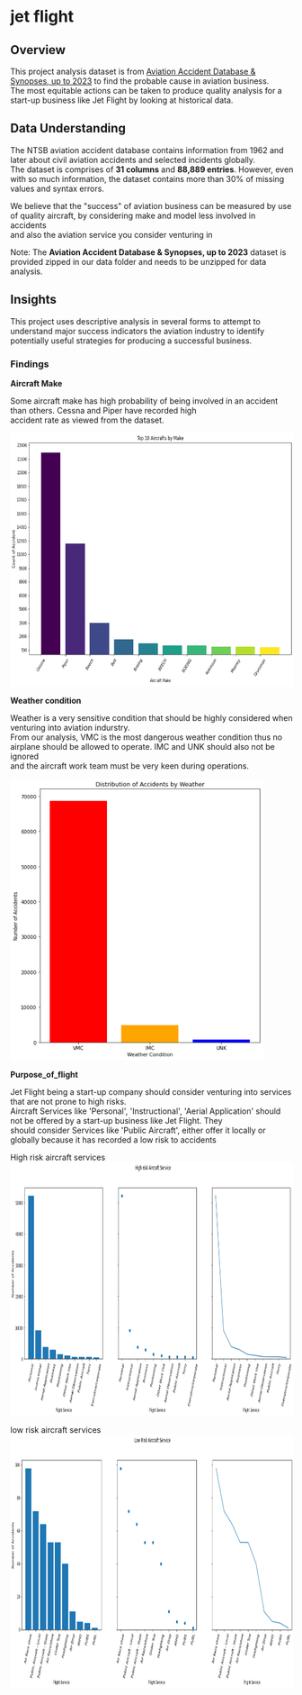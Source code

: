 # jet flight

## Overview

This project analysis dataset is from [Aviation Accident Database & Synopses, up to 2023](https://www.kaggle.com/datasets/khsamaha/aviation-accident-database-synopses/code) to find the probable cause in aviation business.<br /> The most equitable actions can be taken to produce quality analysis for a start-up business like Jet Flight by looking at historical data.

## Data Understanding

The NTSB aviation accident database contains information from 1962 and later about civil aviation accidents and selected incidents globally.<br />The dataset is comprises of **31 columns** and **88,889 entries**. However, even with so much information, the dataset contains more than 30% of missing<br /> values and syntax errors.

We believe that the "success" of aviation business can be measured by use of quality aircraft, by considering make and model less involved in accidents<br />
and also the aviation service you consider venturing in

Note: The **Aviation Accident Database & Synopses, up to 2023** dataset is provided zipped in our data folder and needs to be unzipped for data analysis.

## Insights

This project uses descriptive analysis in several forms to attempt to understand major success indicators the aviation industry to identify<br /> potentially useful strategies for producing a successful business.

### Findings

**Aircraft Make**

Some aircraft make has high probability of being involved in an accident than others. Cessna and Piper have recorded high <br /> accident rate as viewed from the dataset.

<img src="images/top_ten_aircraft_make.png" alt="aircraft make" width="650" height="450">

**Weather condition**

Weather is a very sensitive condition that should be highly considered when venturing into aviation indurstry.<br />
From our analysis, VMC is the most dangerous weather condition thus no airplane should be allowed to operate. IMC and UNK should also not be ignored <br /> and the aircraft work team must be very keen during operations.

<img src="images/weather.png" alt="aircraft make" width="450" height="500">

**Purpose_of_flight**

Jet Flight being a start-up company should consider venturing into services that are not prone to high risks.<br />
Aircraft Services like 'Personal', 'Instructional', 'Aerial Application' should not be offered by a start-up business like Jet Flight. They <br />
should consider Services like 'Public Aircraft', either offer it locally or globally because it has recorded a low risk to accidents

High risk aircraft services<br />
<img src="images/service.png" alt="risky service" width="850" height="450">

low risk aircraft services<br />
<img src="images/good_service.png" alt="low risk service" width="850" height="450">

